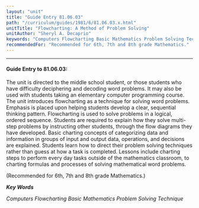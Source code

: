 ```yaml
---
layout: "unit"
title: "Guide Entry 81.06.03"
path: "/curriculum/guides/1981/6/81.06.03.x.html"
unitTitle: "Flowcharting: A Method of Problem Solving"
unitAuthor: "Sheryl A. Decaprio"
keywords: "Computers Flowcharting Basic Mathematics Problem Solving Technique"
recommendedFor: "Recommended for 6th, 7th and 8th grade Mathematics."
---
```

<body>
<hr/>
<h4>
Guide Entry to 81.06.03:
</h4>
The unit is directed to the middle school student, or those students who have difficulty deciphering and decoding word problems.  It may also be used with students taking an elementary computer programming course.  The unit introduces flowcharting as a technique for solving word problems.  Emphasis is placed upon helping students develop a clear, sequential thinking pattern.  Flowcharting is used to solve problems in a logical, ordered sequence.  Students are required to explain how they solve multi-step problems by instructing other students, through the flow diagrams they have developed.  Basic charting concepts of categorizing data and information in groups of input and output data, operations, and decisions are explained. Students learn how to direct their problem solving techniques rather than guess at how a task is completed.  Lessons include charting steps to perform every day tasks outside of the mathematics classroom, to charting formulas and processes of solving mathematical word problems.
<p>
(Recommended for 6th, 7th and 8th grade Mathematics.)
</p>
<p>
<b>
<i>
Key Words
</i>
</b>
<br/>
</p>
<p>
<i>
Computers Flowcharting Basic Mathematics Problem Solving Technique
</i>
</p>
</body>